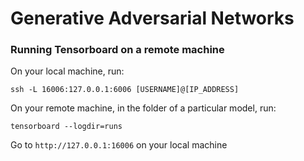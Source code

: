 # Generative Adversarial Networks

### Running Tensorboard on a remote machine

On your local machine, run:

```
ssh -L 16006:127.0.0.1:6006 [USERNAME]@[IP_ADDRESS]
```

On your remote machine, in the folder of a particular model, run:

```
tensorboard --logdir=runs
```

Go to `http://127.0.0.1:16006` on your local machine
